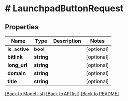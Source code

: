# # LaunchpadButtonRequest

## Properties

Name | Type | Description | Notes
------------ | ------------- | ------------- | -------------
**is_active** | **bool** |  | [optional]
**bitlink** | **string** |  | [optional]
**long_url** | **string** |  | [optional]
**domain** | **string** |  | [optional]
**title** | **string** |  | [optional]

[[Back to Model list]](../../README.md#models) [[Back to API list]](../../README.md#endpoints) [[Back to README]](../../README.md)
